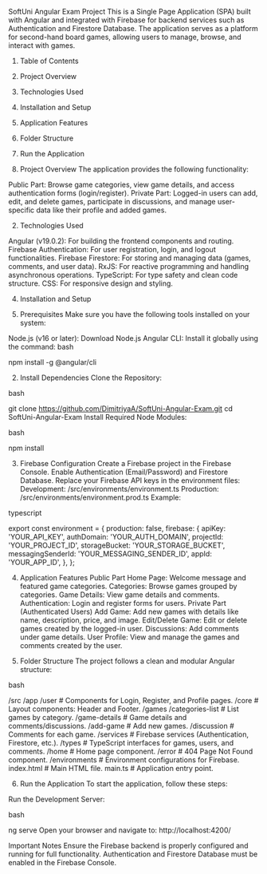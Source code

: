 SoftUni Angular Exam Project
This is a Single Page Application (SPA) built with Angular and integrated with Firebase for backend services such as Authentication and Firestore Database. The application serves as a platform for second-hand board games, allowing users to manage, browse, and interact with games.

1. Table of Contents
2. Project Overview
3. Technologies Used
4. Installation and Setup
5. Application Features
6. Folder Structure
7. Run the Application
   
1. Project Overview
The application provides the following functionality:

Public Part: Browse game categories, view game details, and access authentication forms (login/register).
Private Part: Logged-in users can add, edit, and delete games, participate in discussions, and manage user-specific data like their profile and added games.

2. Technologies Used
   
Angular (v19.0.2): For building the frontend components and routing.
Firebase Authentication: For user registration, login, and logout functionalities.
Firebase Firestore: For storing and managing data (games, comments, and user data).
RxJS: For reactive programming and handling asynchronous operations.
TypeScript: For type safety and clean code structure.
CSS: For responsive design and styling.

4. Installation and Setup
   
1. Prerequisites
Make sure you have the following tools installed on your system:

Node.js (v16 or later): Download Node.js
Angular CLI: Install it globally using the command:
bash

npm install -g @angular/cli

2. Install Dependencies
Clone the Repository:

bash

git clone https://github.com/DimitriyaA/SoftUni-Angular-Exam.git
cd SoftUni-Angular-Exam
Install Required Node Modules:

bash

npm install

3. Firebase Configuration
Create a Firebase project in the Firebase Console.
Enable Authentication (Email/Password) and Firestore Database.
Replace your Firebase API keys in the environment files:
Development: /src/environments/environment.ts
Production: /src/environments/environment.prod.ts
Example:

typescript

export const environment = {
  production: false,
  firebase: {
    apiKey: 'YOUR_API_KEY',
    authDomain: 'YOUR_AUTH_DOMAIN',
    projectId: 'YOUR_PROJECT_ID',
    storageBucket: 'YOUR_STORAGE_BUCKET',
    messagingSenderId: 'YOUR_MESSAGING_SENDER_ID',
    appId: 'YOUR_APP_ID',
  },
};

4. Application Features
Public Part
Home Page: Welcome message and featured game categories.
Categories: Browse games grouped by categories.
Game Details: View game details and comments.
Authentication: Login and register forms for users.
Private Part (Authenticated Users)
Add Game: Add new games with details like name, description, price, and image.
Edit/Delete Game: Edit or delete games created by the logged-in user.
Discussions: Add comments under game details.
User Profile: View and manage the games and comments created by the user.

6. Folder Structure
The project follows a clean and modular Angular structure:

bash

/src
  /app
    /user            # Components for Login, Register, and Profile pages.
    /core            # Layout components: Header and Footer.
    /games
      /categories-list   # List games by category.
      /game-details      # Game details and comments/discussions.
      /add-game          # Add new games.
      /discussion        # Comments for each game.
    /services        # Firebase services (Authentication, Firestore, etc.).
    /types           # TypeScript interfaces for games, users, and comments.
    /home            # Home page component.
    /error           # 404 Page Not Found component.
  /environments      # Environment configurations for Firebase.
index.html           # Main HTML file.
main.ts              # Application entry point.

6. Run the Application
To start the application, follow these steps:

Run the Development Server:

bash

ng serve
Open your browser and navigate to:
http://localhost:4200/

Important Notes
Ensure the Firebase backend is properly configured and running for full functionality.
Authentication and Firestore Database must be enabled in the Firebase Console.
